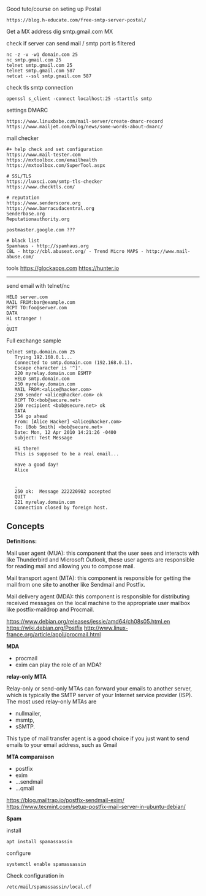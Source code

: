 Good tuto/course on seting up Postal

    https://blog.h-educate.com/free-smtp-server-postal/

Get a MX address
    dig smtp.gmail.com MX

check if server can send mail / smtp port is filtered 

    nc -z -v -w1 domain.com 25
    nc smtp.gmail.com 25
    telnet smtp.gmail.com 25
    telnet smtp.gmail.com 587
    netcat --ssl smtp.gmail.com 587

check tls smtp connection
    
    openssl s_client -connect localhost:25 -starttls smtp

settings DMARC

    https://www.linuxbabe.com/mail-server/create-dmarc-record
    https://www.mailjet.com/blog/news/some-words-about-dmarc/

mail checker

    #+ help check and set configuration
    https://www.mail-tester.com
    https://mxtoolbox.com/emailhealth
    https://mxtoolbox.com/SuperTool.aspx

    # SSL/TLS
    https://luxsci.com/smtp-tls-checker
    https://www.checktls.com/

    # reputation
    https://www.senderscore.org
    https://www.barracudacentral.org
    Senderbase.org
    Reputationauthority.org

    postmaster.google.com ???

    # black list
    Spamhaus - http://spamhaus.org
    CBL - http://cbl.abuseat.org/ - Trend Micro MAPS - http://www.mail-abuse.com/


tools
    https://glockapps.com
    https://hunter.io

---

send email with telnet/nc

    HELO server.com
    MAIL FROM:bar@example.com
    RCPT TO:foo@server.com
    DATA
    Hi stranger !
    .
    QUIT

Full exchange sample

	telnet smtp.domain.com 25
	   Trying 192.168.0.1...
	   Connected to smtp.domain.com (192.168.0.1).
	   Escape character is '^]'.
	   220 myrelay.domain.com ESMTP
	   HELO smtp.domain.com
	   250 myrelay.domain.com
	   MAIL FROM:<alice@hacker.com>
	   250 sender <alice@hacker.com> ok
	   RCPT TO:<bob@secure.net>
	   250 recipient <bob@secure.net> ok
	   DATA
	   354 go ahead
	   From: [Alice Hacker] <alice@hacker.com>
	   To: [Bob Smith] <bob@secure.net>
	   Date: Mon, 12 Apr 2010 14:21:26 -0400
	   Subject: Test Message

	   Hi there!
	   This is supposed to be a real email...

	   Have a good day!
	   Alice


	   .
	   250 ok:  Message 222220902 accepted
	   QUIT
	   221 myrelay.domain.com
	   Connection closed by foreign host.


## Concepts

**Definitions:**

Mail user agent (MUA): this component that the user sees and interacts with like Thunderbird and Microsoft Outlook, these user agents are responsible for reading mail and allowing you to compose mail.

Mail transport agent (MTA): this component is responsible for getting the mail from one site to another like Sendmail and Postfix.

Mail delivery agent (MDA): this component is responsible for distributing received messages on the local machine to the appropriate user mailbox like postfix-maildrop and Procmail.

https://www.debian.org/releases/jessie/amd64/ch08s05.html.en
https://wiki.debian.org/Postfix
http://www.linux-france.org/article/appli/procmail.html


**MDA**
* procmail
* exim can play the role of an MDA?


**relay-only MTA**

Relay-only or send-only MTAs can forward your emails to another server, which is typically the SMTP server of your Internet service provider (ISP).
The most used relay-only MTAs are
* nullmailer, 
* msmtp, 
* sSMTP. 

This type of mail transfer agent is a good choice if you just want to send emails to your email address, such as Gmail


**MTA comparaison**

* postfix
* exim
* ...sendmail
* ...qmail


https://blog.mailtrap.io/postfix-sendmail-exim/
https://www.tecmint.com/setup-postfix-mail-server-in-ubuntu-debian/


**Spam**

install

    apt install spamassassin

configure
    
    systemctl enable spamassassin

Check configuration in

    /etc/mail/spamassassin/local.cf

